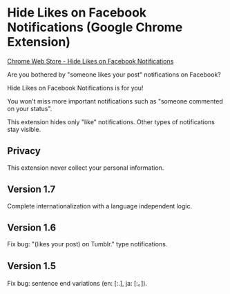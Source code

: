 Hide Likes on Facebook Notifications (Google Chrome Extension)
==============================================================

[Chrome Web Store - Hide Likes on Facebook Notifications](https://chrome.google.com/webstore/detail/hide-likes-on-facebook-no/kbfakkkdllpodegeoggpfcmjabodhpca)

Are you bothered by "someone likes your post" notifications on Facebook?

Hide Likes on Facebook Notifications is for you!

You won't miss more important notifications such as "someone commented on your status".

This extension hides only "like" notifications. Other types of notifications stay visible.

## Privacy

This extension never collect your personal information.

## Version 1.7

Complete internationalization with a language independent logic.

## Version 1.6

Fix bug: "(likes your post) on Tumblr." type notifications.

## Version 1.5

Fix bug: sentence end variations (en: [:.], ja: [:。]).
